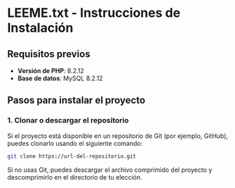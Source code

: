 # LEEME.txt - Instrucciones de Instalación

## Requisitos previos

- **Versión de PHP**: 8.2.12
- **Base de datos**: MySQL 8.2.12

## Pasos para instalar el proyecto

### 1. Clonar o descargar el repositorio

Si el proyecto está disponible en un repositorio de Git (por ejemplo, GitHub), puedes clonarlo usando el siguiente comando:

```bash
git clone https://url-del-repositorio.git
```

Si no usas Git, puedes descargar el archivo comprimido del proyecto y descomprimirlo en el directorio de tu elección.
